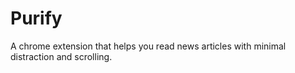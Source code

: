Purify
======

A chrome extension that helps you read news articles with minimal distraction and scrolling.
